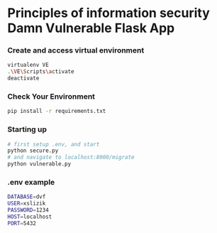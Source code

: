#  Principles of information security Damn Vulnerable Flask App 

### Create and access virtual environment
```bash
virtualenv VE
.\VE\Scripts\activate
deactivate
```

### Check Your Environment
```bash
pip install -r requirements.txt
```

### Starting up
```bash
# first setup .env, and start
python secure.py
# and navigate to localhost:8000/migrate 
python vulnerable.py
```

### .env example
```bash
DATABASE=dvf
USER=xslizik
PASSWORD=1234
HOST=localhost
PORT=5432
```